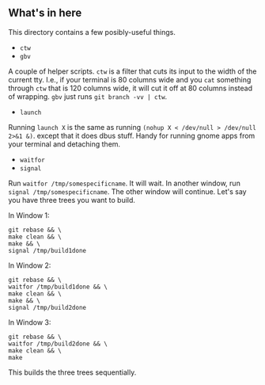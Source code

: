 ## What's in here ##

This directory contains a few posibly-useful things.

  * `ctw`
  * `gbv`

A couple of helper scripts. `ctw` is a filter that cuts its input to
the width of the current tty. I.e., if your terminal is 80 columns
wide and you `cat` something through `ctw` that is 120 columns wide,
it will cut it off at 80 columns instead of wrapping. `gbv` just runs
`git branch -vv | ctw`.

  * `launch`

Running `launch X` is the same as running
`(nohup X < /dev/null > /dev/null 2>&1 &)`.
except that it does dbus stuff.
Handy for running gnome apps from your terminal and detaching them.

  * `waitfor`
  * `signal`

Run `waitfor /tmp/somespecificname`. It will wait. In another window,
run `signal /tmp/somespecificname`. The other window will continue.
Let's say you have three trees you want to build.

In Window 1:

    git rebase && \
    make clean && \
    make && \
    signal /tmp/build1done

In Window 2:

    git rebase && \
    waitfor /tmp/build1done && \
    make clean && \
    make && \
    signal /tmp/build2done

In Window 3:

    git rebase && \
    waitfor /tmp/build2done && \
    make clean && \
    make

This builds the three trees sequentially.

[dotfiles]: https://github.com/djehuti/dotfiles
